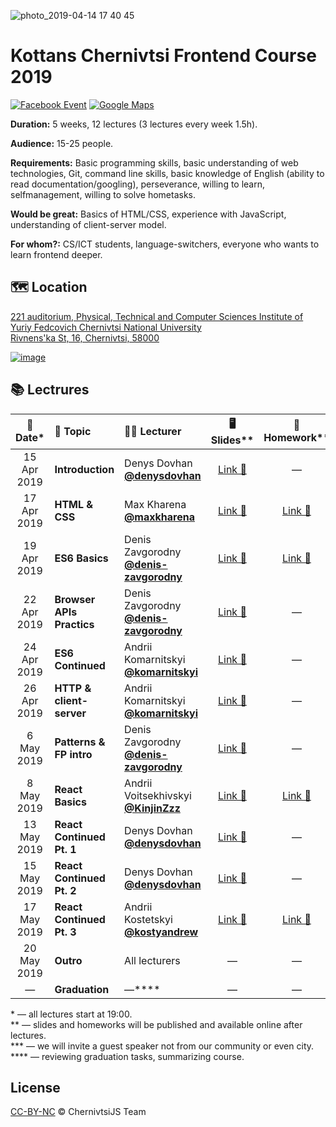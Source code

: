 ![photo_2019-04-14 17 40 45](https://user-images.githubusercontent.com/3459374/56095354-85b07800-5ee4-11e9-86b7-d5dba258038d.jpeg)

# Kottans Chernivtsi Frontend Course 2019

[![Facebook Event][fb-img]][fb-url]
[![Google Maps][maps-img]][location-url]

**Duration:** 5 weeks, 12 lectures (3 lectures every week 1.5h).

**Audience:** 15-25 people.

**Requirements:** Basic programming skills, basic understanding of web technologies, Git, command line skills, basic knowledge of English (ability to read documentation/googling), perseverance, willing to learn, selfmanagement, willing to solve hometasks.

**Would be great:** Basics of HTML/CSS, experience with JavaScript, understanding of client-server model.

**For whom?:** CS/ICT students, language-switchers, everyone who wants to learn frontend deeper.

## 🗺 Location

[221 auditorium, Physical, Technical and Computer Sciences Institute of Yuriy Fedcovich Chernivtsi National University\
Rivnens'ka St, 16, Chernivtsi, 58000][location-url]

[![image][location-image]][location-url]

## 📚 Lectrures

|  📅 Date\*  | 📝 Topic                  | 👨‍🏫 Lecturer                                     |                                       🖥 Slides\*\*                                        |                                             🏡 Homework\*\*                                             |
| :---------: | :------------------------ | :---------------------------------------------- | :---------------------------------------------------------------------------------------: | :-----------------------------------------------------------------------------------------------------: |
| 15 Apr 2019 | **Introduction**          | Denys Dovhan <br /> **[@denysdovhan]**          |         [Link 🔗](https://denysdovhan.com/slides-kottans-chernivtsi-introduction)         |                                                    —                                                    |
| 17 Apr 2019 | **HTML & CSS**            | Max Kharena <br /> **[@maxkharena]**            |                      [Link 🔗](http://kottans-html-2019.surge.sh/#/)                      |      [Link 🔗](https://github.com/kottans/chernivtsi-frontend-2019/tree/master/homeworks/html-css)      |
| 19 Apr 2019 | **ES6 Basics**            | Denis Zavgorodny <br /> **[@denis-zavgorodny]** |             [Link 🔗](https://denis-zavgorodny.github.io/slides-ES6-basics/)              |                       [Link 🔗](https://github.com/denis-zavgorodny/ES6-homework)                       |
| 22 Apr 2019 | **Browser APIs Practics** | Denis Zavgorodny <br /> **[@denis-zavgorodny]** |             [Link 🔗](https://denis-zavgorodny.github.io/slides-browser-api/)             |                                                    —                                                    |
| 24 Apr 2019 | **ES6 Continued**         | Andrii Komarnitskyi <br /> **[@komarnitskyi]**  |                    [Link 🔗](https://komarnitskyi.github.io/js-vol-2/)                    |                                                    —                                                    |
| 26 Apr 2019 | **HTTP & client-server**  | Andrii Komarnitskyi <br /> **[@komarnitskyi]**  |       [Link 🔗](https://komarnitskyi.github.io/client-server-communication/#cover/)       |                                                    —                                                    |
| 6 May 2019  | **Patterns & FP intro**   | Denis Zavgorodny <br /> **[@denis-zavgorodny]** |              [Link 🔗](https://denis-zavgorodny.github.io/slides-patterns/)               |                                                    —                                                    |
| 8 May 2019  | **React Basics**          | Andrii Voitsekhivskyi <br /> **[@KinjinZzz]**   |                 [Link 🔗](https://kinjinzzz.github.io/react-basics-2019/)                 |   [Link 🔗](https://github.com/kottans/chernivtsi-frontend-2019/tree/master/homeworks/react-basics/)    |
| 13 May 2019 | **React Continued Pt. 1** | Denys Dovhan <br /> **[@denysdovhan]**          | [Link 🔗](http://denysdovhan.com/slides-kottans-chernivtsi-2019-react-continued-part-1/)  |                                                    —                                                    |
| 15 May 2019 | **React Continued Pt. 2** | Denys Dovhan <br /> **[@denysdovhan]**          | [Link 🔗](https://denysdovhan.com/slides-kottans-chernivtsi-2019-react-continued-part-2/) |                                                    —                                                    |
| 17 May 2019 | **React Continued Pt. 3** | Andrii Kostetskyi <br /> **[@kostyandrew]**     |                   [Link 🔗](https://kostyandrew.github.io/react-hooks/)                   | [Link 🔗](https://github.com/kottans/chernivtsi-frontend-2019/tree/master/homeworks/react-continued-3/) |
| 20 May 2019 | **Outro**                 | All lecturers                                   |                                             —                                             |                                                    —                                                    |
|      —      | **Graduation**            | —\*\*\*\*                                       |                                             —                                             |                                                    —                                                    |

\* — all lectures start at 19:00.\
\*\* — slides and homeworks will be published and available online after lectures.\
\*\*\* — we will invite a guest speaker not from our community or even city.\
\*\*\*\* — reviewing graduation tasks, summarizing course.

## License

[CC-BY-NC][cc-url] © ChernivtsiJS Team

<!-- References -->

[fb-url]: https://www.facebook.com/events/524056337930021
[fb-img]: https://img.shields.io/badge/event-facebook-3C5A96.svg?style=flat-square
[maps-img]: https://img.shields.io/badge/location-google%20maps-29A263.svg?style=flat-square

<!-- [youtube-url]: https://www.youtube.com/playlist?list=PLt-pAIa9BS40LQd446bI8FYQouCehDJpL -->
<!-- [youtube-img]: https://img.shields.io/badge/videos-youtube-FC0D1C.svg?style=flat-square -->

[location-image]: https://user-images.githubusercontent.com/3459374/32415614-1c5c082a-c245-11e7-9c8d-44bf55b40db2.png
[location-url]: https://goo.gl/maps/deN3d4oVg2U2
[@denysdovhan]: https://github.com/denysdovhan
[@denis-zavgorodny]: https://github.com/denis-zavgorodny
[@maxkharena]: https://github.com/maxkharena
[@komarnitskyi]: https://github.com/komarnitskyi
[@kostyandrew]: https://github.com/kostyandrew
[@kinjinzzz]: https://github.com/KinjinZzz
[cc-url]: https://creativecommons.org/licenses/by-nc/4.0/
[cc-image]: https://img.shields.io/badge/License-CC%20BY%20NC%204.0-lightgrey.svg?style=flat-square
